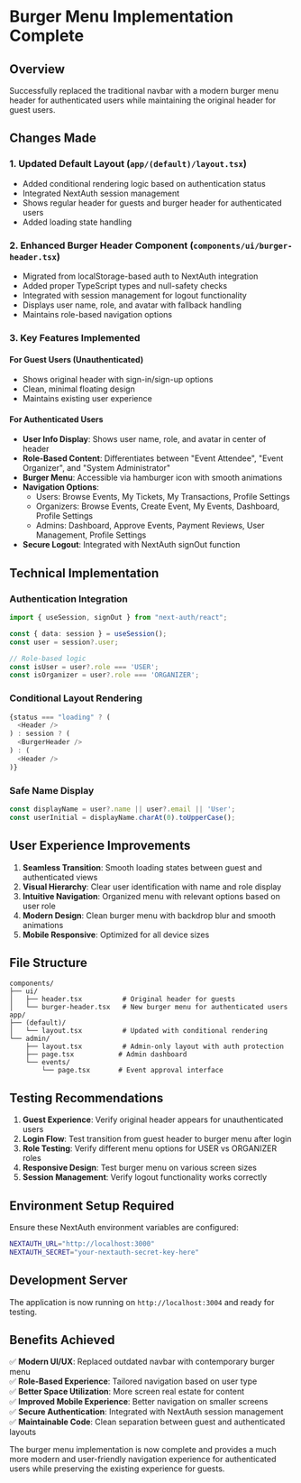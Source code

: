 # Burger Menu Implementation Complete

## Overview
Successfully replaced the traditional navbar with a modern burger menu header for authenticated users while maintaining the original header for guest users.

## Changes Made

### 1. Updated Default Layout (`app/(default)/layout.tsx`)
- Added conditional rendering logic based on authentication status
- Integrated NextAuth session management
- Shows regular header for guests and burger header for authenticated users
- Added loading state handling

### 2. Enhanced Burger Header Component (`components/ui/burger-header.tsx`)
- Migrated from localStorage-based auth to NextAuth integration
- Added proper TypeScript types and null-safety checks
- Integrated with session management for logout functionality
- Displays user name, role, and avatar with fallback handling
- Maintains role-based navigation options

### 3. Key Features Implemented

#### For Guest Users (Unauthenticated)
- Shows original header with sign-in/sign-up options
- Clean, minimal floating design
- Maintains existing user experience

#### For Authenticated Users
- **User Info Display**: Shows user name, role, and avatar in center of header
- **Role-Based Content**: Differentiates between "Event Attendee", "Event Organizer", and "System Administrator"
- **Burger Menu**: Accessible via hamburger icon with smooth animations
- **Navigation Options**: 
  - Users: Browse Events, My Tickets, My Transactions, Profile Settings
  - Organizers: Browse Events, Create Event, My Events, Dashboard, Profile Settings
  - Admins: Dashboard, Approve Events, Payment Reviews, User Management, Profile Settings
- **Secure Logout**: Integrated with NextAuth signOut function

## Technical Implementation

### Authentication Integration
```typescript
import { useSession, signOut } from "next-auth/react";

const { data: session } = useSession();
const user = session?.user;

// Role-based logic
const isUser = user?.role === 'USER';
const isOrganizer = user?.role === 'ORGANIZER';
```

### Conditional Layout Rendering
```typescript
{status === "loading" ? (
  <Header />
) : session ? (
  <BurgerHeader />
) : (
  <Header />
)}
```

### Safe Name Display
```typescript
const displayName = user?.name || user?.email || 'User';
const userInitial = displayName.charAt(0).toUpperCase();
```

## User Experience Improvements

1. **Seamless Transition**: Smooth loading states between guest and authenticated views
2. **Visual Hierarchy**: Clear user identification with name and role display
3. **Intuitive Navigation**: Organized menu with relevant options based on user role
4. **Modern Design**: Clean burger menu with backdrop blur and smooth animations
5. **Mobile Responsive**: Optimized for all device sizes

## File Structure
```
components/
├── ui/
│   ├── header.tsx          # Original header for guests
│   └── burger-header.tsx   # New burger menu for authenticated users
app/
├── (default)/
│   └── layout.tsx          # Updated with conditional rendering
└── admin/
    ├── layout.tsx          # Admin-only layout with auth protection
    ├── page.tsx           # Admin dashboard
    └── events/
        └── page.tsx       # Event approval interface
```

## Testing Recommendations

1. **Guest Experience**: Verify original header appears for unauthenticated users
2. **Login Flow**: Test transition from guest header to burger menu after login
3. **Role Testing**: Verify different menu options for USER vs ORGANIZER roles
4. **Responsive Design**: Test burger menu on various screen sizes
5. **Session Management**: Verify logout functionality works correctly

## Environment Setup Required

Ensure these NextAuth environment variables are configured:
```bash
NEXTAUTH_URL="http://localhost:3000"
NEXTAUTH_SECRET="your-nextauth-secret-key-here"
```

## Development Server
The application is now running on `http://localhost:3004` and ready for testing.

## Benefits Achieved

✅ **Modern UI/UX**: Replaced outdated navbar with contemporary burger menu  
✅ **Role-Based Experience**: Tailored navigation based on user type  
✅ **Better Space Utilization**: More screen real estate for content  
✅ **Improved Mobile Experience**: Better navigation on smaller screens  
✅ **Secure Authentication**: Integrated with NextAuth session management  
✅ **Maintainable Code**: Clean separation between guest and authenticated layouts  

The burger menu implementation is now complete and provides a much more modern and user-friendly navigation experience for authenticated users while preserving the existing experience for guests.
